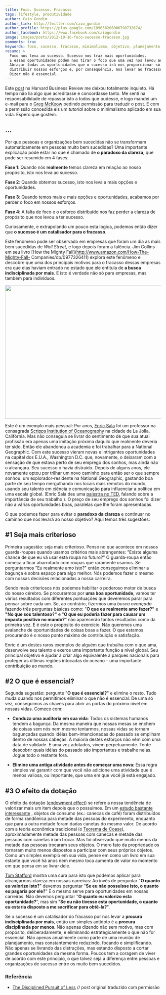 ```yaml
---
title: Foco. Sucesso. Fracasso
tags: lifestyle, produtividade
author: Caio Gondim
author_link: http://twitter.com/caio_gondim
author_profile: https://plus.google.com/109656206006790732674/
author_facebook: https://www.facebook.com/caiogondim
image: images/posts/2012-10-16-foco-sucesso-fracasso.jpg
comments: true
keywords: foco, sucesso, fracasso, minimalismo, objetivo, planejamento, carreira
resumo: >
  Foco nos leva ao sucesso. Sucesso nos traz mais oportunidades.
  E essas oportunidades podem nos tirar o foco que uma vez nos levou ao sucesso.
  Abraçar todas as oportunidades que o sucesso irá nos proporcionar só irá
  distribuir nossos esforços e, por consequência, nos levar ao fracasso.
  Dizer não é essencial.
---
```


Este [post](http://blogs.hbr.org/cs/2012/08/the_disciplined_pursuit_of_less.html)
na Harvard Business Review me deixou totalmente inquieto.
Há tempo não lia algo que acreditasse e concordasse tanto.
Me senti na responsabilidade de repassar isto a todos que
pudesse, e logo mandei um e-mail para o [Greg McKeow](http://gregmckeown.com/)
pedindo permissão para traduzir o post. E com a permissão concedida eis um _tutorial_
sobre o minimalismo aplicado em sua vida.
Espero que gostem.

## ...

Por que pessoas e organizações bem sucedidas não se transformam
automaticamente em pessoas muito bem sucedidas? Uma importante explicação pode
estar no que é chamado de **o paradoxo da clareza**, que pode ser resumido em 4
fases:

**Fase 1**: Quando nós **realmente** temos clareza em relação ao nosso propósito,
isto nos leva ao sucesso.

**Fase 2**: Quando obtemos sucesso, isto nos leva a mais opções e oportunidades.

**Fase 3**: Quando temos mais e mais opções e oportunidades, acabamos por
perder o foco em nossos esforços.

**Fase 4**: A falta de foco e o esforço distribuído nos faz perder a clareza de
propósito que nos levou a ter sucesso.

Curiosamente, e extrapolando um pouco esta lógica, podemos então dizer que **o
sucesso é um catalisador para o fracasso**.

Este fenômeno pode ser observado em empresas que foram um dia as mais bem
sucedidas de _Wall Street_, e logo depois foram a falência. Jim Collins em seu
livro [How the Mighty Fall](http://www.amazon.com/How-The-Mighty-Fall-
Companies/dp/0977326411) explora este fenômeno e descobre que uma dos
principais motivos para o fracasso dessas empresas era que elas haviam entrado
no estado que ele entitula de **a busca indisciplinada por mais**. E isto é
verdade não só para empresas, mas também para indivíduos.

<p><img src="/images/posts/2012-09-15-diagrama-de-venn.jpg" width="700" height="432" /></p>

Este é um exemplo mais pessoal: Por anos, [Enric
Sala](http://www.nationalgeographic.com/explorers/bios/enric-sala/) foi um
professor na consagrada [Scripps Institution of Oceanography](http://sio.ucsd.edu/) na cidade de La
Jolla, Califórnia. Mas não conseguia se livrar do sentimento de que sua atual
profissão era apenas uma imitação próxima daquilo que realmente deveria ter
sido. Então ele abandonou a academia e foi trabalhar para a National
Geographic. Com este sucesso vieram novas e intrigantes oportunidades na
capital dos E.U.A., Washington D.C. que, novamente, o deixaram com a sensação
de que estava perto de seu emprego dos sonhos, mas ainda não o alcançara. Seu
sucesso o havia distraído. Depois de alguns anos, ele novamente optou por
trilhar um novo caminho para então ser o que sempre sonhou: um
explorador-residente na National Geographic, gastando boa parte de seu tempo mergulhando
nos locais mais remotos do mundo, usando seu talento em ciência e comunicação
para influenciar a política em uma escala global. (Enric Sala deu uma
[palestra no TED](http://www.ted.com/talks/enric_sala.html), falando sobre a
importância de seu trabalho ). O preço de seu emprego dos sonhos foi dizer
não a várias oportunidades boas, paralelas que lhe foram apresentadas.

O que podemos fazer para evitar o **paradoxo da clareza** e continuar no
caminho que nos levará ao nosso objetivo? Aqui temos três sugestões:

## \#1 Seja mais criterioso

Primeira sugestão: seja mais criterioso. Pense no que acontece em nossos guarda-roupas
quando usamos critérios mais abrangentes: "Existe alguma chance de que eu vá
usar esta roupa no futuro?" O guarda-roupa então começa a ficar abarrotado com
roupas que raramente usamos. Se perguntarmos "Eu realmente amo isto?" então
conseguimos eliminar a bagunça e sobra espaço para algo melhor. Nós podemos
fazer o mesmo com nossas decisões relacionadas a nossa carreira.

Sendo mais criteriosos nós podemos habilitar o poderoso motor de busca do
nosso cérebro. Se procurarmos por **uma boa oportunidade**, vamos ter vários
resultados com diferentes pontuações que deveremos parar para pensar sobre cada
um. Se, ao contrário, fizermos uma _busca avançada_ fazendo três perguntas
básicas como: "**O que eu realmente amo fazer?"** e **"No que sou talentoso?"** e
"**O que eu poderia fazer para causar um impacto positivo no mundo?**" não
aparecerão tantos resultados como da primeira vez. E é este o propósito do
exercício. Não queremos uma avalanche de oportunidades de coisas boas a fazer.
O que estamos procurando é o nosso ponto máximo de contribuição e satisfação.

Enric é um destes raros exemplos de alguém que trabalha com o que ama,
desenvolve seu talento e exerce uma importante função a nível global.
Seu principal objetivo é ajudar a criar algo equivalente a parques nacionais
para proteger as últimas regiões intocadas do oceano – uma importante
contribuição ao mundo.

## \#2 O que é essencial?

Segunda sugestão: pergunte "**O que é essencial?**" e elimine o resto.
Tudo muda quando nos permitimos eliminar o que não é essencial. De uma só
vez, conseguimos as chaves para abrir as portas do próximo nível
em nossas vidas. Comece com:

* **Conduza uma auditoria em sua vida**: Todos os sistemas humanos tendem a
bagunça. Da mesma maneira que nossas mesas se enchem de coisas sem nós nem
mesmo tentarmos, nossas vidas se tornam bagunçadas quando idéias
bem-intencionadas do passado se empilham dentro de nossas cabeças. A maioria
destes esforços não vêm com uma data de validade. E uma vez adotados,  vivem
perpetuamente. Tente descobrir quais idéias do passado são importantes e
trabalhe nelas. Jogue todo o restante fora.

* **Elimine uma antiga atividade antes de começar uma nova**: Essa regra simples vai garantir com que
você não adicione uma atividade que é menos valiosa, ou importante,
que uma em que você já está engajado.


## \#3 O efeito da dotação

O efeito da dotação ([endowment effect](http://en.wikipedia.org/wiki/Endowment_effect))
se refere a nossa tendência de valorizar mais um item depois que o possuimos. Em um
[estudo bastante interessante](http://www.jstor.org/discover/10.2307/2937761?uid=3737664&uid=2&uid=4&sid=21101175913691)
, objetos de consumo (ex.: canecas de café) foram
distribuídos de forma randômica para metade das pessoas do experimento,
enquanto que para a outra metade foram dadas canetas do mesmo valor.
De acordo com a teoria econômica tradicional (o [Teorema de Coase](http://pt.wikipedia.org/wiki/Teorema_de_Coase)),
aproximadamente metade das pessoas com canecas e metade das pessoas com
canetas iriam trocar. Mas foi observado que muito menos da metade das
pessoas trocaram seus objetos. O mero fato da propriedade os tornaram muito
menos dispostos a participar com seus próprios objetos. Como um simples
exemplo em sua vida, pense em como um livro em sua estante que você há
anos nem mesmo toca aumenta de valor no momento em que pensa em
se livrar dele.

[Tom Stafford](http://www.bbc.com/future/story/20120717-why-we-love-to-hoard)
mostra uma cura para isto que podemos aplicar para alcançarmos clareza
em nossas carreiras: Ao invés de perguntar "**O quanto eu valorizo isto?**"
devemos perguntar "**Se eu não possuísse isto, o quanto eu pagaria por ele?**"
E o mesmo serve para oportunidades em nossas carreiras. Não devemos
perguntar "**O quanto eu valorizo esta oportunidade?**", mas sim "**Se eu
não tivesse esta oportunidade, o quanto eu estaria disposto a me sacrificar
para obtê-la?**".

Se o sucesso é um catalisador do fracasso por nos levar a **procura
indisciplinada por mais**, então um simples antídoto é a **procura
disciplinada por menos**. Não apenas dizendo não sem motivo, mas com
propósito, deliberadamente, e eliminando estrategicamente o que não for
essencial. Não apenas anualmente como parte de uma reunião de planejamento,
mas constantemente reduzindo, focando e simplificando. Não apenas se
livrando das distrações, mas estando disposto a cortar grandes
oportunidades da mesma forma. Poucos tem a coragem de viver de acordo
com este princípio, o que talvez seja a diferença entre pessoas e
organizações de sucesso entre os muito bem sucedidos.

<aside class="fonte">
    <h3>Referência</h3>
    <ul>
        <li><a href="http://blogs.hbr.org/cs/2012/08/the_disciplined_pursuit_of_less.html" alt="The Disciplined Pursuit of Less" title="The Disciplined Pursuit of Less">The Disciplined Pursuit of Less</a> <span class="comment">// post original traduzido com permissão</span></li>
    </ul>
</aside>
